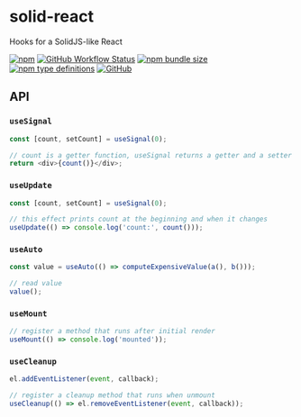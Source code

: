 # solid-react

Hooks for a SolidJS-like React

[![npm](https://img.shields.io/npm/v/solid-react?style=flat-square)](https://www.npmjs.com/package/solid-react)
[![GitHub Workflow Status](https://img.shields.io/github/workflow/status/nanxiaobei/solid-react/Test?style=flat-square)](https://github.com/nanxiaobei/solid-react/actions?query=workflow%3ATest)
[![npm bundle size](https://img.shields.io/bundlephobia/minzip/solid-react?style=flat-square)](https://bundlephobia.com/result?p=solid-react)
[![npm type definitions](https://img.shields.io/npm/types/typescript?style=flat-square)](https://github.com/nanxiaobei/solid-react/blob/main/src/index.ts)
[![GitHub](https://img.shields.io/github/license/nanxiaobei/solid-react?style=flat-square)](https://github.com/nanxiaobei/solid-react/blob/main/LICENSE)

## API

### `useSignal`

```js
const [count, setCount] = useSignal(0);

// count is a getter function, useSignal returns a getter and a setter
return <div>{count()}</div>;
```

### `useUpdate`

```js
const [count, setCount] = useSignal(0);

// this effect prints count at the beginning and when it changes
useUpdate(() => console.log('count:', count()));
```

### `useAuto`

```js
const value = useAuto(() => computeExpensiveValue(a(), b()));

// read value
value();
```

### `useMount`

```js
// register a method that runs after initial render
useMount(() => console.log('mounted'));
```

### `useCleanup`

```js
el.addEventListener(event, callback);

// register a cleanup method that runs when unmount
useCleanup(() => el.removeEventListener(event, callback));
```
